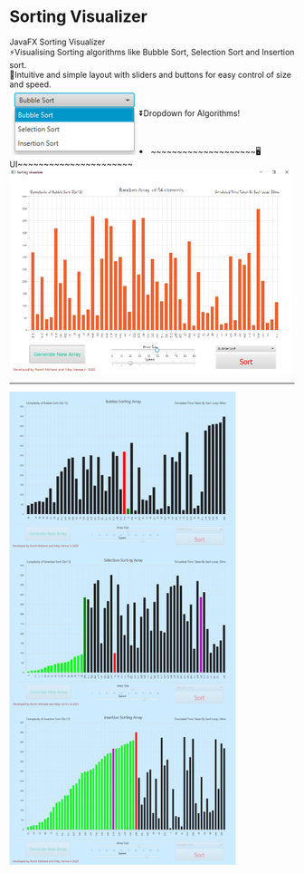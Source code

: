 # Sorting Visualizer
JavaFX Sorting Visualizer<br>
⚡Visualising Sorting algorithms like Bubble Sort, Selection Sort and Insertion sort.<br>
🎯Intuitive and simple layout with sliders and buttons for easy control of size and speed.<br>
<img src='./img/algorithms.png' align='left'>
<br><br>⏬Dropdown for Algorithms!<br><br><br>
<li>~~~~~~~~~~~~~~~~~~~~🖥UI~~~~~~~~~~~~~~~~~~~~~~</li>
<img src='./img/main.png' width='500px'>
<hr>
    <img src='./img/bubble.png' align='left' width='400px'>
    <img src='./img/seelction.png' align='left' width='400px'>
    <img src='./img/insertion.png' align='left' width='400px'>
  
